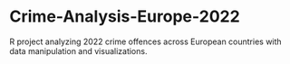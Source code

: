 # Crime-Analysis-Europe-2022
R project analyzing 2022 crime offences across European countries with data manipulation and visualizations.
